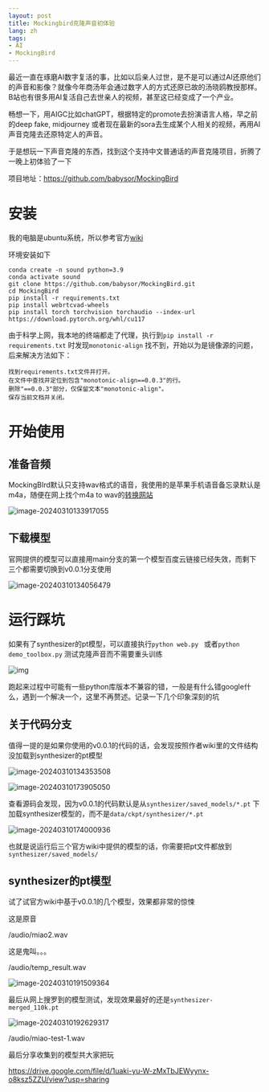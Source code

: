 ```yaml
---
layout: post
title: Mockingbird克隆声音初体验
lang: zh
tags:
- AI
- MockingBird
---
```


最近一直在琢磨AI数字复活的事，比如以后亲人过世，是不是可以通过AI还原他们的声音和影像？就像今年商汤年会通过数字人的方式还原已故的汤晓鸥教授那样。B站也有很多用AI复活自己去世亲人的视频，甚至这已经变成了一个产业。

畅想一下，用AIGC比如chatGPT，根据特定的promote去扮演语言人格，早之前的deep fake, midjourney 或者现在最新的sora去生成某个人相关的视频，再用AI声音克隆去还原特定人的声音。

于是想玩一下声音克隆的东西，找到这个支持中文普通话的声音克隆项目，折腾了一晚上初体验了一下

项目地址：https://github.com/babysor/MockingBird

# 安装

我的电脑是ubuntu系统，所以参考官方[wiki](https://github.com/babysor/MockingBird/blob/main/README-LINUX-CN.md)

环境安装如下

```
conda create -n sound python=3.9
conda activate sound
git clone https://github.com/babysor/MockingBird.git
cd MockingBird
pip install -r requirements.txt
pip install webrtcvad-wheels
pip install torch torchvision torchaudio --index-url https://download.pytorch.org/whl/cu117
```

由于科学上网，我本地的终端都走了代理，执行到`pip install -r requirements.txt` 时发现`monotonic-align` 找不到，开始以为是镜像源的问题，后来解决方法如下：

```
找到requirements.txt文件并打开。
在文件中查找并定位到包含"monotonic-align==0.0.3"的行。
删除"==0.0.3"部分，仅保留文本"monotonic-align"。
保存当前文档并关闭。
```

# 开始使用

## 准备音频

MockingBIrd默认只支持wav格式的语音，我使用的是苹果手机语音备忘录默认是m4a，随便在网上找个m4a to wav的[转换网站](https://convertio.co/zh/m4a-wav/)

![image-20240310133917055](https://raw.githubusercontent.com/SallyKAN/images/main/blogimage-20240310133917055.png)

## 下载模型

官网提供的模型可以直接用main分支的第一个模型百度云链接已经失效，而剩下三个都需要切换到v0.0.1分支使用

![image-20240310134056479](https://raw.githubusercontent.com/SallyKAN/images/main/blogimage-20240310134056479.png)

# 运行踩坑

如果有了synthesizer的pt模型，可以直接执行`python web.py ` 或者`python demo_toolbox.py` 测试克隆声音而不需要重头训练

![img](https://raw.githubusercontent.com/SallyKAN/images/main/blogc30fdec60b7c4507a7b4c5f29731a9d9%7Etplv-k3u1fbpfcp-zoom-in-crop-mark%3A1512%3A0%3A0%3A0.awebp)

跑起来过程中可能有一些python库版本不兼容的错，一般是有什么错google什么，遇到一个解决一个，这里不再赘述。记录一下几个印象深刻的坑

## 关于代码分支

值得一提的是如果你使用的v0.0.1的代码的话，会发现按照作者wiki里的文件结构没加载到synthesizer的pt模型

![image-20240310134353508](https://raw.githubusercontent.com/SallyKAN/images/main/blogimage-20240310134353508.png)

![image-20240310173905050](https://raw.githubusercontent.com/SallyKAN/images/main/blogimage-20240310173905050.png)

查看源码会发现，因为v0.0.1的代码默认是从`synthesizer/saved_models/*.pt` 下加载synthesizer模型的，而不是`data/ckpt/synthesizer/*.pt`

![image-20240310174000936](https://raw.githubusercontent.com/SallyKAN/images/main/blogimage-20240310174000936.png)

也就是说运行后三个官方wiki中提供的模型的话，你需要把pt文件都放到`synthesizer/saved_models/`

## synthesizer的pt模型

试了试官方wiki中基于v0.0.1的几个模型，效果都非常的惊悚

这是原音

<p>/audio/miao2.wav</p>


这是鬼叫。。。

<p>/audio/temp_result.wav</p>

![image-20240310191509364](https://raw.githubusercontent.com/SallyKAN/images/main/blogimage-20240310191509364.png)


最后从网上搜罗到的模型测试，发现效果最好的还是`synthesizer-merged_110k.pt`

![image-20240310192629317](https://raw.githubusercontent.com/SallyKAN/images/main/blogimage-20240310192629317.png)

<p>/audio/miao-test-1.wav</p>


最后分享收集到的模型共大家把玩

https://drive.google.com/file/d/1uaki-yu-W-zMxTbJEWyynx-o8ksz5ZZU/view?usp=sharing
